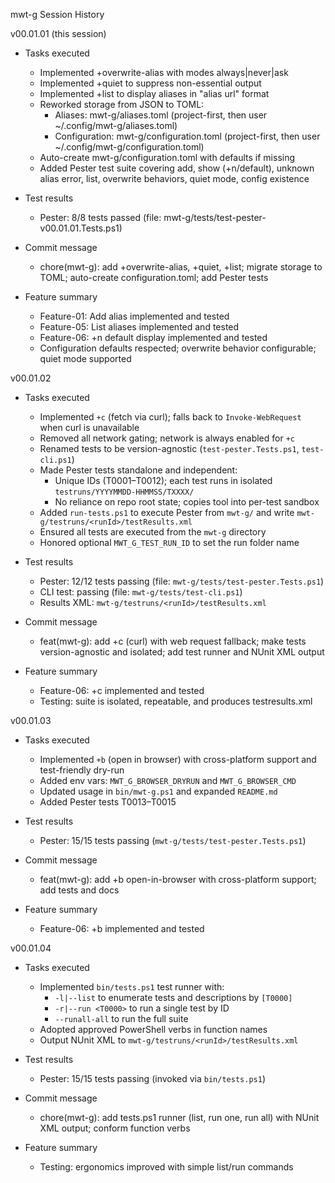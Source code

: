 mwt-g Session History

v00.01.01 (this session)

- Tasks executed
  - Implemented +overwrite-alias with modes always|never|ask
  - Implemented +quiet to suppress non-essential output
  - Implemented +list to display aliases in "alias url" format
  - Reworked storage from JSON to TOML:
    - Aliases: mwt-g/aliases.toml (project-first, then user ~/.config/mwt-g/aliases.toml)
    - Configuration: mwt-g/configuration.toml (project-first, then user ~/.config/mwt-g/configuration.toml)
  - Auto-create mwt-g/configuration.toml with defaults if missing
  - Added Pester test suite covering add, show (+n/default), unknown alias error, list, overwrite behaviors, quiet mode, config existence

- Test results
  - Pester: 8/8 tests passed (file: mwt-g/tests/test-pester-v00.01.01.Tests.ps1)

- Commit message
  - chore(mwt-g): add +overwrite-alias, +quiet, +list; migrate storage to TOML; auto-create configuration.toml; add Pester tests

- Feature summary
  - Feature-01: Add alias implemented and tested
  - Feature-05: List aliases implemented and tested
  - Feature-06: +n default display implemented and tested
  - Configuration defaults respected; overwrite behavior configurable; quiet mode supported


v00.01.02

- Tasks executed
  - Implemented `+c` (fetch via curl); falls back to `Invoke-WebRequest` when curl is unavailable
  - Removed all network gating; network is always enabled for `+c`
  - Renamed tests to be version-agnostic (`test-pester.Tests.ps1`, `test-cli.ps1`)
  - Made Pester tests standalone and independent:
    - Unique IDs (T0001–T0012); each test runs in isolated `testruns/YYYYMMDD-HHMMSS/TXXXX/`
    - No reliance on repo root state; copies tool into per-test sandbox
  - Added `run-tests.ps1` to execute Pester from `mwt-g/` and write `mwt-g/testruns/<runId>/testResults.xml`
  - Ensured all tests are executed from the `mwt-g` directory
  - Honored optional `MWT_G_TEST_RUN_ID` to set the run folder name

- Test results
  - Pester: 12/12 tests passing (file: `mwt-g/tests/test-pester.Tests.ps1`)
  - CLI test: passing (file: `mwt-g/tests/test-cli.ps1`)
  - Results XML: `mwt-g/testruns/<runId>/testResults.xml`

- Commit message
  - feat(mwt-g): add +c (curl) with web request fallback; make tests version-agnostic and isolated; add test runner and NUnit XML output

- Feature summary
  - Feature-06: +c implemented and tested
  - Testing: suite is isolated, repeatable, and produces testresults.xml


v00.01.03

- Tasks executed
  - Implemented `+b` (open in browser) with cross-platform support and test-friendly dry-run
  - Added env vars: `MWT_G_BROWSER_DRYRUN` and `MWT_G_BROWSER_CMD`
  - Updated usage in `bin/mwt-g.ps1` and expanded `README.md`
  - Added Pester tests T0013–T0015

- Test results
  - Pester: 15/15 tests passing (`mwt-g/tests/test-pester.Tests.ps1`)

- Commit message
  - feat(mwt-g): add +b open-in-browser with cross-platform support; add tests and docs

- Feature summary
  - Feature-06: +b implemented and tested

v00.01.04

- Tasks executed
  - Implemented `bin/tests.ps1` test runner with:
    - `-l|--list` to enumerate tests and descriptions by `[T0000]`
    - `-r|--run <T0000>` to run a single test by ID
    - `--runall-all` to run the full suite
  - Adopted approved PowerShell verbs in function names
  - Output NUnit XML to `mwt-g/testruns/<runId>/testResults.xml`

- Test results
  - Pester: 15/15 tests passing (invoked via `bin/tests.ps1`)

- Commit message
  - chore(mwt-g): add tests.ps1 runner (list, run one, run all) with NUnit XML output; conform function verbs

- Feature summary
  - Testing: ergonomics improved with simple list/run commands

